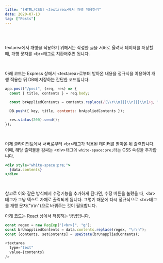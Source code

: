 ```yaml
---
title: "[HTML/CSS] <textarea>에서 개행 적용하기"
date: 2020-07-13
tag: ["Posts"]
---
```


<br><br>

textarea에서 개행을 적용하기 위해서는 작성한 글을 서버로 올려서 데이터를 저장할 때, 개행 문자를 \<br\>태그로 치환해주면 됩니다.  

<br>

아래 코드는 Express 상에서 \<textarea\>로부터 받아온 내용을 정규식을 이용하여 개행 적용한 뒤 DB에 저장하는 간단한 코드입니다.

```javascript
app.post("/post", (req, res) => {
  const { title, contents } = req.body;

  const brAppliedContents = contents.replace(/[\\r\\n]|[\\r]|[\\n]/g, "<br>");

  DB.push({ key, title, contents: brAppliedContents });

  res.status(200).send();
});
```

<br>

이제 클라이언트에서 서버로부터 \<br\>태그가 적용된 데이터를 받아온 뒤 출력합니다.  
이때, 해당 출력물을 감싸는 \<div\>태그에 `white-space:pre;`라는 CSS 속성을 추가합니다.  

```jsx
<div style="white-space:pre;">
  {data.contents}
</div>
```

<br>

참고로 이와 같은 방식에서 수정기능을 추가하게 된다면, 수정 버튼을 눌렀을 때, \<br\>태그가 그냥 텍스트 자체로 출력되게 됩니다. 그렇기 때문에 다시 정규식으로 \<br\>태그를 개행 문자("\r\n")으로 바꿔주는 것이 필요합니다.  
  
아래 코드는 React 상에서 적용하는 방법입니다.

```javascript
const regex = new RegExp("[<br>]", "g");
const brUnappliedContents = data.contents.replace(regex, "\r\n");
const [contents, setContents] = useState(brUnappliedContents);

<textarea
  type="text"
  value={contents}
/>
```

<br><br>
